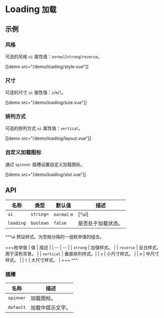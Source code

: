 # Loading <small>加载</small>

## 示例

### 风格

可选的风格 `ui` 属性值：`normal`/`strong`/`reverse`。

[[demo src="/demo/loading/style.vue"]]

### 尺寸

可选的尺寸 `ui` 属性值：`s`/`m`/`l`。

[[demo src="/demo/loading/size.vue"]]

### 排列方式

可选的排列方式 `ui` 属性值：`vertical`。

[[demo src="/demo/loading/layout.vue"]]

### 自定义加载图标

通过 `spinner` 插槽设置自定义加载图标。

[[demo src="/demo/loading/slot.vue"]]

## API

| 名称 | 类型 | 默认值 | 描述 |
| -- | -- | -- | -- |
| `ui` | `string=` | `normal` `m` | [^ui] |
| `loading` | `boolean` | `false` | 是否处于加载状态。 |

^^^ui
预设样式。为空格分隔的一组枚举值的组合。

+++枚举值
| 值 | 描述 |
| -- | -- |
| `strong` | 加强样式。 |
| `reverse` | 反白样式，用于深色背景。 |
| `vertical` | 垂直排列样式。|
| `s` | 小尺寸样式。 |
| `m` | 中尺寸样式。 |
| `l` | 大尺寸样式。 |
+++
^^^

### 插槽

| 名称 | 描述 |
| -- | -- |
| `spinner` | 加载图标。 |
| `default` | 加载中提示文字。 |
